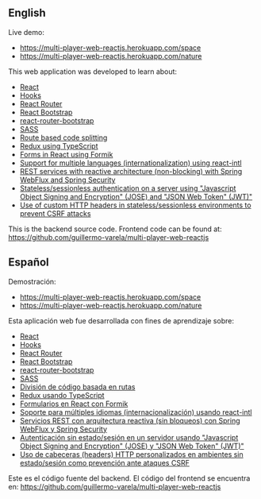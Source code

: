 ## English

Live demo:
*   https://multi-player-web-reactjs.herokuapp.com/space
*   https://multi-player-web-reactjs.herokuapp.com/nature

This web application was developed to learn about:

*   [React](https://reactjs.org/)
*   [Hooks](https://reactjs.org/docs/hooks-intro.html)
*   [React Router](https://reacttraining.com/react-router/web/)
*   [React Bootstrap](https://react-bootstrap.github.io/)
*   [react-router-bootstrap](https://github.com/react-bootstrap/react-router-bootstrap)
*   [SASS](https://sass-lang.com/)
*   [Route based code splitting](https://reactjs.org/docs/code-splitting.html#route-based-code-splitting)
*   [Redux using TypeScript](https://redux.js.org/recipes/usage-with-typescript/)
*   [Forms in React using Formik](https://jaredpalmer.com/formik)
*   [Support for multiple languages (internationalization) using react-intl](https://github.com/formatjs/react-intl)
*   [REST services with reactive architecture (non-blocking) with Spring WebFlux and Spring Security](https://docs.spring.io/spring/docs/current/spring-framework-reference/web-reactive.html)
*   [Stateless/sessionless authentication on a server using "Javascript Object Signing and Encryption" (JOSE) and "JSON Web Token" (JWT)"](https://connect2id.com/products/nimbus-jose-jwt)
*   [Use of custom HTTP headers in stateless/sessionless environments to prevent CSRF attacks](https://cheatsheetseries.owasp.org/cheatsheets/Cross-Site_Request_Forgery_Prevention_Cheat_Sheet.html#use-of-custom-request-headers)

This is the backend source code. Frontend code can be found at: https://github.com/guillermo-varela/multi-player-web-reactjs

## Español

Demostración:
*   https://multi-player-web-reactjs.herokuapp.com/space
*   https://multi-player-web-reactjs.herokuapp.com/nature

Esta aplicación web fue desarrollada con fines de aprendizaje sobre:

*   [React](https://reactjs.org/)
*   [Hooks](https://reactjs.org/docs/hooks-intro.html)
*   [React Router](https://reacttraining.com/react-router/web/)
*   [React Bootstrap](https://react-bootstrap.github.io/)
*   [react-router-bootstrap](https://github.com/react-bootstrap/react-router-bootstrap)
*   [SASS](https://sass-lang.com/)
*   [División de código basada en rutas](https://reactjs.org/docs/code-splitting.html#route-based-code-splitting)
*   [Redux usando TypeScript](https://redux.js.org/recipes/usage-with-typescript/)
*   [Formularios en React con Formik](https://jaredpalmer.com/formik)
*   [Soporte para múltiples idiomas (internacionalización) usando react-intl](https://github.com/formatjs/react-intl)
*   [Servicios REST con arquitectura reactiva (sin bloqueos) con Spring WebFlux y Spring Security](https://docs.spring.io/spring/docs/current/spring-framework-reference/web-reactive.html)
*   [Autenticación sin estado/sesión en un servidor usando "Javascript Object Signing and Encryption" (JOSE) y "JSON Web Token" (JWT)"](https://connect2id.com/products/nimbus-jose-jwt)
*   [Uso de cabeceras (headers) HTTP personalizados en ambientes sin estado/sesión como prevención ante ataques CSRF](https://cheatsheetseries.owasp.org/cheatsheets/Cross-Site_Request_Forgery_Prevention_Cheat_Sheet.html#use-of-custom-request-headers)

Este es el código fuente del backend. El código del frontend se encuentra en: https://github.com/guillermo-varela/multi-player-web-reactjs
